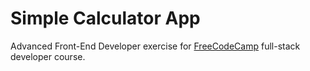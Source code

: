 # Simple Calculator App

Advanced Front-End Developer exercise for [FreeCodeCamp](https://www.freecodecamp.com/) full-stack developer course.